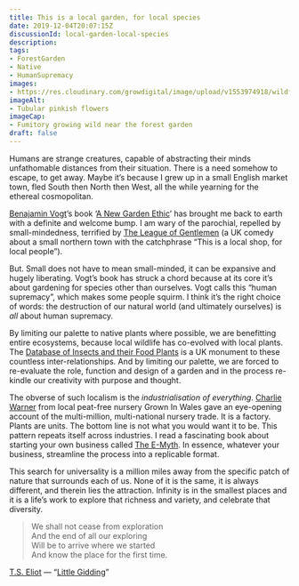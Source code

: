```yaml
---
title: This is a local garden, for local species
date: 2019-12-04T20:07:15Z
discussionId: local-garden-local-species
description: 
tags: 
- ForestGarden
- Native
- HumanSupremacy
images: 
- https://res.cloudinary.com/growdigital/image/upload/v1553974918/wildflower-A6CDB378.jpg
imageAlt:
- Tubular pinkish flowers
imageCap:
- Fumitory growing wild near the forest garden
draft: false
---
```


Humans are strange creatures, capable of abstracting their minds unfathomable distances from their situation. There is a need somehow to escape, to get away. Maybe it’s because I grew up in a small English market town, fled South then North then West, all the while yearning for the ethereal cosmopolitan.

[Benajamin Vogt](https://www.monarchgard.com)’s book ‘[A New Garden Ethic](https://newsociety.com/Books/N/A-New-Garden-Ethic)’ has brought me back to earth with a definite and welcome bump. I am wary of the parochial, repelled by small-mindedness, terrified by [The League of Gentlemen](https://en.wikipedia.org/wiki/The_League_of_Gentlemen) (a UK comedy about a small northern town with the catchphrase “This is a local shop, for local people”).

But. Small does not have to mean small-minded, it can be expansive and hugely liberating. Vogt’s book has struck a chord because at its core it’s about gardening for species other than ourselves. Vogt calls this “human supremacy”, which makes some people squirm. I think it’s the right choice of words: the destruction of our natural world (and ultimately ourselves) is _all_ about human supremacy. 

By limiting our palette to native plants where possible, we are benefitting entire ecosystems, because local wildlife has co-evolved with local plants. The [Database of Insects and their Food Plants](https://www.brc.ac.uk/dbif/hosts.aspx) is a UK monument to these countless inter-relationships. And by limiting our palette, we are forced to re-evaluate the role, function and design of a garden and in the process re-kindle our creativity with purpose and thought.

The obverse of such localism is the _industrialisation of everything_. [Charlie Warner](https://twitter.com/coileyparjley) from local peat-free nursery Grown In Wales gave an eye-opening account of the multi-million, multi-national nursery trade. It is a factory. Plants are units. The bottom line is not what you would want it to be. This pattern repeats itself across industries. I read a fascinating book about starting your own business called [The E-Myth](https://www.amazon.co.uk/Myth-Revisited-Small-Businesses-About/dp/0887307280/). In essence, whatever your business, streamline the process into a replicable format.

This search for universality is a million miles away from the specific patch of nature that surrounds each of us. None of it is the same, it is always different, and therein lies the attraction. Infinity is in the smallest places and it is a life’s work to explore that richness and variety, and celebrate that diversity.

> We shall not cease from exploration  
> And the end of all our exploring  
> Will be to arrive where we started  
> And know the place for the first time.

[T.S. Eliot](https://en.wikipedia.org/wiki/T._S._Eliot) — “[Little Gidding](http://www.columbia.edu/itc/history/winter/w3206/edit/tseliotlittlegidding.html)”
